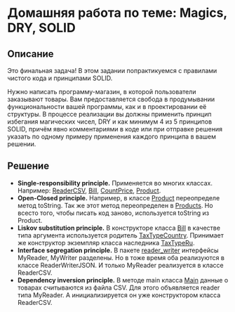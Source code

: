 # Домашняя работа по теме: Magics, DRY, SOLID

## Описание

Это финальная задача! В этом задании попрактикуемся с правилами чистого кода и принципами SOLID.

Нужно написать программу-магазин, в которой пользователи заказывают товары. Вам предоставляется 
свобода в продумывании функциональности вашей программы, как и в проектировании её структуры.
В процессе реализации вы должны применить принцип избегания магических чисел, DRY и как минимум
4 из 5 принципов SOLID, причём явно комментариями в коде или при отправке решения указать 
по одному примеру применения каждого принципа в вашем решении.

## Решение

* **Single-responsibility principle.** Применяется во многих классах. Например: 
 [ReaderCSV](src/main/java/ru/netology/reader_writer/ReaderCSV.java), 
 [Bill](src/main/java/ru/netology/bill/Bill.java),
 [CountPrice](src/main/java/ru/netology/CountPrice.java),
 [Product](src/main/java/ru/netology/Product.java).
* **Open-Closed principle.** Например, в классе 
  [Product](src/main/java/ru/netology/Product.java) переопределе метод toString. Так же
этот метод переопределен в 
  [Products](src/main/java/ru/netology/Products.java). 
  Но всесто того, чтобы писать код заново, используется toString из Product.
* **Liskov substitution principle.** В конструкторе класса
  [Bill](src/main/java/ru/netology/bill/Bill.java) в качестве типа
  аргумента используется родитель 
  [TaxTypeCountry](src/main/java/ru/netology/bill/tax_type/TaxTypeCountry.java).
  Принимает же конструктор экземпляр класса наследника 
  [TaxTypeRu](src/main/java/ru/netology/bill/tax_type/TaxTypeRu.java).
* **Interface segregation principle.** В пакете 
  [reader_writer](src/main/java/ru/netology/reader_writer) интерфейсы MyReader, MyWriter
  разделены. Но в тоже время оба реализуются в классе ReaderWriterJSON. И только MyReader
  реализуется в классе ReaderCSV.
* **Dependency inversion principle.** В методе main класса
 [Main](src/main/java/ru/netology/Main.java) данные о товарах считываются
из файла CSV. Для этого объявляется reader типа MyReader. А инициализируется он уже
конструктором класса ReaderCSV.